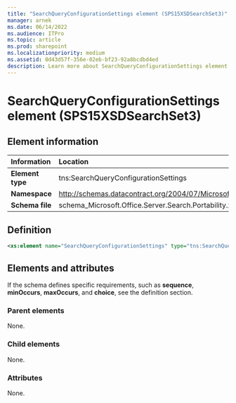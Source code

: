 ```yaml
---
title: "SearchQueryConfigurationSettings element (SPS15XSDSearchSet3)"
manager: arnek
ms.date: 06/14/2022
ms.audience: ITPro
ms.topic: article
ms.prod: sharepoint
ms.localizationpriority: medium
ms.assetid: 0d43d57f-356e-02eb-bf23-92a8bcdbd4ed
description: Learn more about SearchQueryConfigurationSettings element (SPS15XSDSearchSet3).
---
```


# SearchQueryConfigurationSettings element (SPS15XSDSearchSet3)

 
  
## Element information

|Information|Location|
|:-----|:-----|
|**Element type**|tns:SearchQueryConfigurationSettings   |
|**Namespace**  |http://schemas.datacontract.org/2004/07/Microsoft.Office.Server.Search.Portability |
|**Schema file**  |schema_Microsoft.Office.Server.Search.Portability.xsd  |
   
## Definition

```XML
<xs:element name="SearchQueryConfigurationSettings" type="tns:SearchQueryConfigurationSettings"></xs:element>

```

## Elements and attributes

If the schema defines specific requirements, such as **sequence**, **minOccurs**, **maxOccurs**, and **choice**, see the definition section. 
  
### Parent elements

None.
  
### Child elements

None.
  
### Attributes

None.
  

